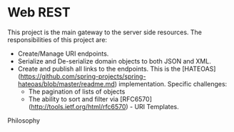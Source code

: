 Web REST
========================
This project is the main gateway to the server side resources. 
The responsibilities of this project are:

- Create/Manage URI endpoints.
- Serialize and De-serialize domain objects to both JSON and XML.
- Create and publish all links to the endpoints. This is the [HATEOAS] (https://github.com/spring-projects/spring-hateoas/blob/master/readme.md) 
implementation. Specific challenges:
    - The pagination of lists of objects
    - The ability to sort and filter via [RFC6570] (http://tools.ietf.org/html/rfc6570) - URI Templates.
    
Philosophy
    
